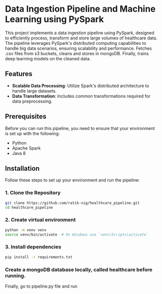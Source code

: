 # Data Ingestion Pipeline and Machine Learning using PySpark

This project implements a data ingestion pipeline using PySpark, designed to efficiently process, transform and store large volumes of healthcare data. 
The pipeline leverages PySpark's distributed computing capabilities to handle big data scenarios, ensuring scalability and performance.
Fetches .csv files from s3 buckets, cleans and stores in mongoDB. Finally, trains deep learning models on the cleaned data.

## Features

- **Scalable Data Processing**: Utilize Spark's distributed architecture to handle large datasets.
- **Data Transformation**: Includes common transformations required for data preprocessing.

## Prerequisites

Before you can run this pipeline, you need to ensure that your environment is set up with the following:

- Python 
- Apache Spark 
- Java 8

## Installation

Follow these steps to set up your environment and run the pipeline:

### 1. Clone the Repository

```bash
git clone https://github.com/ratik-vig/healthcare_pipeline.git
cd healthcare_pipeline
```

### 2. Create virtual environment

```bash
python -m venv venv
source venv/bin/activate  # On Windows use `venv\Scripts\activate`
```

### 3. Install dependencies

```bash
pip install -r requirements.txt
```

### Create a mongoDB database locally, called healthcare before running.

Finally, go to pipeline.py file and run
